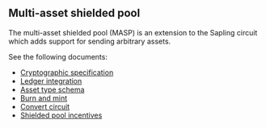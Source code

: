 ## Multi-asset shielded pool

The multi-asset shielded pool (MASP) is an extension to the Sapling circuit which adds support for sending arbitrary assets.

See the following documents:
- [Cryptographic specification](https://github.com/anoma/masp/blob/main/docs/multi-asset-shielded-pool.pdf)
- [Ledger integration](./masp/ledger-integration.md)
- [Asset type schema](./masp/asset-type.md)
- [Burn and mint](./masp/burn-and-mint.md)
- [Convert circuit](./masp/convert-circuit.md)
- [Shielded pool incentives](./economics/shielded-pool-incentives.md)
